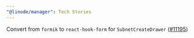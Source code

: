 ```yaml
---
"@linode/manager": Tech Stories
---
```


Convert from `formik` to `react-hook-form` for `SubnetCreateDrawer` ([#11195](https://github.com/linode/manager/pull/11195))
